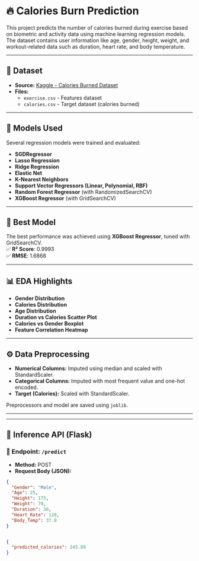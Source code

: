 # 🔥 Calories Burn Prediction

This project predicts the number of calories burned during exercise based on biometric and activity data using machine learning regression models. The dataset contains user information like age, gender, height, weight, and workout-related data such as duration, heart rate, and body temperature.

---

## 📂 Dataset

- **Source:** [Kaggle - Calories Burned Dataset](https://www.kaggle.com/datasets/fmendes/fmendesdat263xdemos)
- **Files:**
  - `exercise.csv` - Features dataset
  - `calories.csv` - Target dataset (calories burned)

---

## 🧪 Models Used

Several regression models were trained and evaluated:

- **SGDRegressor**
- **Lasso Regression**
- **Ridge Regression**
- **Elastic Net**
- **K-Nearest Neighbors**
- **Support Vector Regressors (Linear, Polynomial, RBF)**
- **Random Forest Regressor** (with RandomizedSearchCV)
- **XGBoost Regressor** (with GridSearchCV)

---

## 🧠 Best Model

The best performance was achieved using **XGBoost Regressor**, tuned with GridSearchCV.  
✅ **R² Score**: 0.9993  
✅ **RMSE**: 1.6868

---

## 📊 EDA Highlights

- **Gender Distribution**
- **Calories Distribution**
- **Age Distribution**
- **Duration vs Calories Scatter Plot**
- **Calories vs Gender Boxplot**
- **Feature Correlation Heatmap**

---

## ⚙️ Data Preprocessing

- **Numerical Columns:** Imputed using median and scaled with StandardScaler.
- **Categorical Columns:** Imputed with most frequent value and one-hot encoded.
- **Target (Calories):** Scaled with StandardScaler.

Preprocessors and model are saved using `joblib`.

---

---

## 🚀 Inference API (Flask)

### 🔹 Endpoint: `/predict`
- **Method:** POST
- **Request Body (JSON):**
```json
{
  "Gender": "Male",
  "Age": 25,
  "Height": 175,
  "Weight": 70,
  "Duration": 30,
  "Heart_Rate": 120,
  "Body_Temp": 37.0
}


{
  "predicted_calories": 245.89
}


